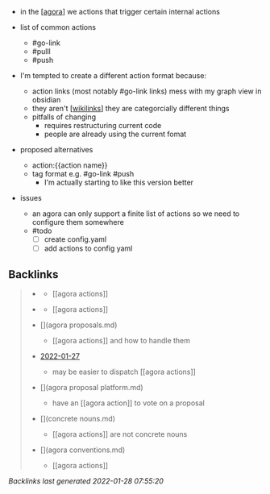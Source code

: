 - in the [[agora]] we actions that trigger certain internal actions
- list of common actions
	- #go-link
	- #pulll
	- #push
- I'm tempted to create a different action format because:
	- action links (most notably #go-link links) mess with my graph view in obsidian
	- they aren't [[wikilinks]] they are categorcially different things
	- pitfalls of changing
		- requires restructuring current code
		- people are already using the current fomat
- proposed alternatives
	- action:{{action name}}
	- tag format e.g. #go-link #push 
		- I'm actually starting to like this version better

- issues
	- an agora can only support a finite list of actions so we need to configure them somewhere
	- #todo 
		- [ ] create config.yaml
		- [ ] add actions to config yaml

[//begin]: # "Autogenerated link references for markdown compatibility"
[agora]: agora.md "agora"
[wikilinks]: wikilinks.md "wikilinks"
[//end]: # "Autogenerated link references"

## Backlinks

> - [](go-link.md)
>   - [[agora actions]]
>    
> - [](2021-05-23.md)
>   - [[agora actions]]
>    
> - [](agora proposals.md)
>   - [[agora actions]] and how to handle them
>    
> - [2022-01-27](todo.md)
>   - may be easier to dispatch [[agora actions]]
>    
> - [](agora proposal platform.md)
>   - have an [[agora action]] to vote on a proposal
>    
> - [](concrete nouns.md)
>   - [[agora actions]] are not concrete nouns
>    
> - [](agora conventions.md)
>   - [[agora actions]]

_Backlinks last generated 2022-01-28 07:55:20_
